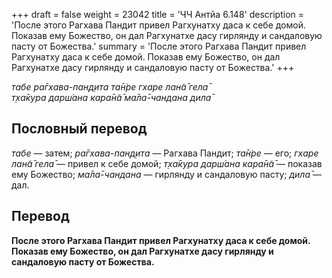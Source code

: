 +++
draft = false
weight = 23042
title = 'ЧЧ Антйа 6.148'
description = 'После этого Рагхава Пандит привел Рагхунатху даса к себе домой. Показав ему Божество, он дал Рагхунатхе дасу гирлянду и сандаловую пасту от Божества.'
summary = 'После этого Рагхава Пандит привел Рагхунатху даса к себе домой. Показав ему Божество, он дал Рагхунатхе дасу гирлянду и сандаловую пасту от Божества.'
+++

_табе ра̄гхава-пан̣д̣ита та̄н̇ре гхаре лан̃а̄ гела̄  
т̣ха̄кура дарш́ана кара̄н̃а̄ ма̄ла̄-чандана дила̄_

## Пословный перевод

_табе_ — затем; _ра̄гхава_\-_пан̣д̣ита_ — Рагхава Пандит; _та̄н̇ре_ — его; _гхаре_ _лан̃а̄_ _гела̄_ — привел к себе домой; _т̣ха̄кура_ _дарш́ана_ _кара̄н̃а̄_ — показав ему Божество; _ма̄ла̄_\-_чандана_ — гирлянду и сандаловую пасту; _дила̄_ — дал.

## Перевод

**После этого Рагхава Пандит привел Рагхунатху даса к себе домой. Показав ему Божество, он дал Рагхунатхе дасу гирлянду и сандаловую пасту от Божества.**
